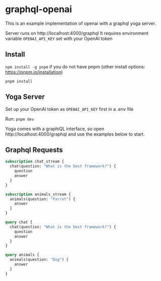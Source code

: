 # graphql-openai

This is an example implementation of openai with a graphql yoga server.

Server runs on http://localhost:4000/graphql
It requires environment variable `OPENAI_API_KEY` set with your OpenAI token

## Install
`npm install -g pnpm` if you do not have pnpm (other install options: https://pnpm.io/installation)

`pnpm install`

## Yoga Server

Set up your OpenAI token as `OPENAI_API_KEY` first in a .env file

Run:
`pnpm dev`

Yoga comes with a graphiQL interface, so open http://localhost:4000/graphql and use the examples below to start.

## Graphql Requests

```graphql
subscription chat_stream {
  chat(question: "What is the best framework?") {
    question
    answer
  }
}

subscription animals_stream {
  animals(question: "Parrot") {
    answer
  }
}

query chat {
  chat(question: "What is the best framework?") {
    question
    answer
  }
}

query animals {
  animals(question: "Dog") {
    answer
  }
}

```
